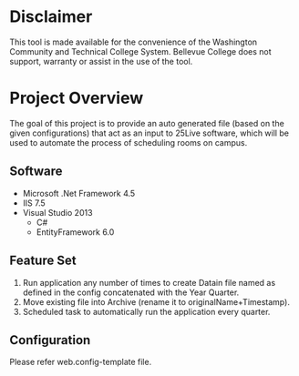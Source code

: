 # Disclaimer

This tool is made available for the convenience of the Washington Community and
Technical College System. Bellevue College does not support, warranty or assist
in the use of the tool.

# Project Overview

The goal of this project is to provide an auto generated file (based on the
given configurations) that act as an input to 25Live software, which will be
used to automate the process of scheduling rooms on campus.

## Software

* Microsoft .Net Framework 4.5
* IIS 7.5
* Visual Studio 2013
    * C#
    * EntityFramework 6.0

## Feature Set

   1.	Run application any number of times to create Datain file named as
      defined in the config concatenated with the Year Quarter.
   1.	Move existing file into Archive (rename it to originalName+Timestamp).
   1.	Scheduled task to automatically run the application every quarter.

## Configuration

Please refer web.config-template file.
